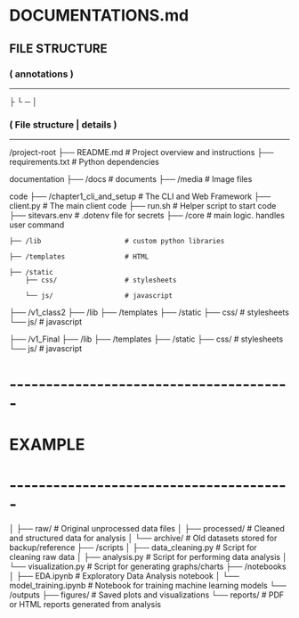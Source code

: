 # DOCUMENTATIONS.md

## FILE STRUCTURE

### ( annotations )
------------------
├ └ ─ │

### ( File structure | details )
-----------------------------
/project-root
├── README.md                # Project overview and instructions
├── requirements.txt         # Python dependencies



documentation
├── /docs                    # documents
├── /media                   # Image files

code
├── /chapter1_cli_and_setup      # The CLI and Web Framework
    ├── client.py                # The main client code
    ├── run.sh                   # Helper script to start code
    ├── sitevars.env             # .dotenv file for secrets
    ├── /core                    # main logic.  handles user command

    ├── /lib                     # custom python libraries

    ├── /templates               # HTML

    ├── /static
        ├── css/                 # stylesheets

        └── js/                  # javascript






├── /v1_class2
    ├── /lib
    ├── /templates
    ├── /static
        ├── css/                 # stylesheets
        └── js/                  # javascript

├── /v1_Final
    ├── /lib
    ├── /templates
    ├── /static
        ├── css/                 # stylesheets
        └── js/                  # javascript



# ---------------------------------------
# EXAMPLE
# ---------------------------------------
│   ├── raw/                 # Original unprocessed data files
│   ├── processed/           # Cleaned and structured data for analysis
│   └── archive/             # Old datasets stored for backup/reference
├── /scripts
│   ├── data_cleaning.py     # Script for cleaning raw data
│   ├── analysis.py          # Script for performing data analysis
│   └── visualization.py     # Script for generating graphs/charts
├── /notebooks
│   ├── EDA.ipynb            # Exploratory Data Analysis notebook
│   └── model_training.ipynb # Notebook for training machine learning models
└── /outputs
    ├── figures/             # Saved plots and visualizations
    └── reports/             # PDF or HTML reports generated from analysis
